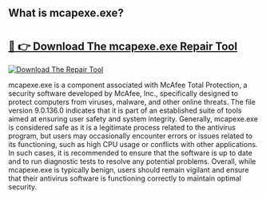 ## What is mcapexe.exe? 

# <h2><a href="https://exedetect.com/download.php?mcapexe.exe">🔗 👉 Download The mcapexe.exe Repair Tool</a></h2>

[![Download The Repair Tool](https://exedetect.com/download-button.jpg)](https://exedetect.com/download.php?mcapexe.exe)

mcapexe.exe is a component associated with McAfee Total Protection, a security software developed by McAfee, Inc., specifically designed to protect computers from viruses, malware, and other online threats. The file version 9.0.136.0 indicates that it is part of an established suite of tools aimed at ensuring user safety and system integrity. Generally, mcapexe.exe is considered safe as it is a legitimate process related to the antivirus program, but users may occasionally encounter errors or issues related to its functioning, such as high CPU usage or conflicts with other applications. In such cases, it is recommended to ensure that the software is up to date and to run diagnostic tests to resolve any potential problems. Overall, while mcapexe.exe is typically benign, users should remain vigilant and ensure that their antivirus software is functioning correctly to maintain optimal security.